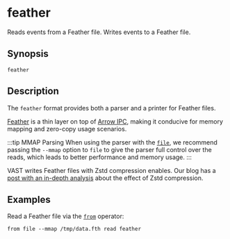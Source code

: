 # feather

Reads events from a Feather file. Writes events to a Feather file.

## Synopsis

```
feather
```

## Description

The `feather` format provides both a parser and a printer for Feather files.

[Feather](https://arrow.apache.org/docs/python/feather.html) is a thin layer on
top of [Arrow IPC](https://arrow.apache.org/docs/python/ipc.html#ipc), making it
conducive for memory mapping and zero-copy usage scenarios.

:::tip MMAP Parsing
When using the parser with the [`file`](../connectors/file.md), we recommend
passing the `--mmap` option to `file` to give the parser full control over the
reads, which leads to better performance and memory usage.
:::

VAST writes Feather files with Zstd compression enables. Our blog has a [post
with an in-depth analysis][parquet-and-feather-blog] about the effect of Zstd
compression.

[parquet-and-feather-blog]: ../../../../blog/parquet-and-feather-writing-security-telemetry/


## Examples

Read a Feather file via the [`from`](../operators/sources/from.md) operator:

```
from file --mmap /tmp/data.fth read feather
```
